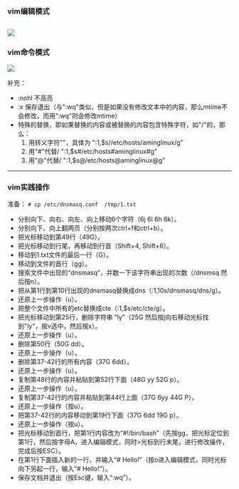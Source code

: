 ### vim编辑模式  
![](http://note.youdao.com/yws/public/resource/fe5ced3d829ab30129016455a6a31ae5/xmlnote/FA572DC1558D4F53BD6BE1581647FFD9/4929)  
------------------------------------
### vim命令模式  
![](http://note.youdao.com/yws/public/resource/fe5ced3d829ab30129016455a6a31ae5/xmlnote/E14DC6E35DD44BC199ABE76F25873E2E/4931)  

补充：
  * :nohl  不高亮  
  * :x  保存退出（与":wq"类似，但是如果没有修改文本中的内容，那么mtime不会修改，而用":wq"则会修改mtime）  
  * 特殊的替换，即如果替换的内容或被替换的内容包含特殊字符，如"/"的，那么：
    1. 用转义字符"\"，具体为  ":1,$s/\/etc\/hosts/aminglinux/g"
    2. 用"#"代替/    ":1,$s#/etc/hosts#aminglinux#g"
    3. 用"@"代替/    ":1,$s@/etc/hosts@aminglinux@g"  
----------------------------------------
### vim实践操作  
  准备： ```# cp /etc/dnsmasq.conf  /tmp/1.txt```  
* 分别向下、向右、向左、向上移动6个字符（6j 6l 6h 6k）。
* 分别向下、向上翻两页（分别按两次ctrl+f和ctrl+b）。
* 把光标移动到第49行（49G）。
* 把光标移动到行尾，再移动到行首（Shift+4, Shift+6）。
* 移动到1.txt文件的最后一行（G）。
* 移动到文件的首行（gg）。
* 搜索文件中出现的“dnsmasq”，并数一下该字符串出现的次数（/dnsmsq 然后按n）。
* 把从第1行到第10行出现的dnsmasq替换成dns（:1,10s/dnsmasq/dns/g）。
* 还原上一步操作（u）。
* 把整个文件中所有的etc替换成cte（:1,$s/etc/cte/g）。
* 把光标移动到第25行，删除字符串 “ly”（25G 然后按j向右移动光标找到"ly"，按v选中，然后按x）。
* 还原上一步操作（u）。
* 删除第50行（50G dd）。
* 还原上一步操作（u）。
* 删除第37-42行的所有内容（37G 6dd）。
* 还原上一步操作（u）。
* 复制第48行的内容并粘贴到第52行下面（48G yy 52G p）。
* 还原上一步操作（u）。
* 复制第37-42行的内容并粘贴到第44行上面（37G 6yy 44G P）。
* 还原上一步操作（按u）。
* 把第37-42行的内容移动到第19行下面（37G 6dd 19G p）。
* 还原上一步操作（按u）。
* 把光标移动到首行，把第1行内容改为“#!/bin/bash”（先按gg，把光标定位到第1行，然后按字母A，进入编辑模式，同时>光标到行末尾，进行修改操作，完成后按ESC）。
* 在第1行下面插入新的一行，并输入“# Hello!”（按o进入编辑模式，同时光标向下另起一行，输入“# Hello!”）。
* 保存文档并退出（按Esc键，输入“:wq”）。




